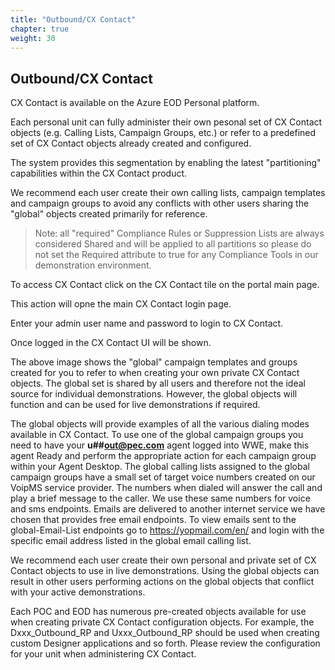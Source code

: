 ```yaml
---
title: "Outbound/CX Contact"
chapter: true
weight: 30
---
```


## Outbound/CX Contact

CX Contact is available on the Azure EOD Personal platform.

Each personal unit can fully administer their own pesonal set of CX Contact objects (e.g. Calling Lists, Campaign Groups, etc.) or refer to a predefined set of CX Contact objects already created and configured.

The system provides this segmentation by enabling the latest "partitioning" capabilities within the CX Contact product.

We recommend each user create their own calling lists, campaign templates and campaign groups to avoid any conflicts with other users sharing the "global" objects created primarily for reference.

> Note: all "required" Compliance Rules or Suppression Lists are always considered Shared and will be applied to all partitions so please do not set the Required attribute to true for any Compliance Tools in our demonstration environment.

To access CX Contact click on the CX Contact tile on the portal main page.


This action will opne the main CX Contact login page.


Enter your admin user name and password to login to CX Contact.

Once logged in the CX Contact UI will be shown.


The above image shows the "global" campaign templates and groups created for you to refer to when creating your own private CX Contact objects. The global set is shared by all users and therefore not the ideal source for individual demonstrations. However, the global objects will function and can be used for live demonstrations if required.

The global objects will provide examples of all the various dialing modes available in CX Contact. To use one of the global campaign groups you need to have your **u##out@pec.com** agent logged into WWE, make this agent Ready and perform the appropriate action for each campaign group within your Agent Desktop. The global calling lists assigned to the global campaign groups have a small set of target voice numbers created on our VoipMS service provider. The numbers when dialed will answer the call and play a brief message to the caller. We use these same numbers for voice and sms endpoints. Emails are delivered to another internet service we have chosen that provides free email endpoints. To view emails sent to the global-Email-List endpoints go to https://yopmail.com/en/ and login with the specific email address listed in the global email calling list. 

We recommend each user create their own personal and private set of CX Contact objects to use in live demonstrations. Using the global objects can result in other users performing actions on the global objects that conflict with your active demonstrations.

Each POC and EOD has numerous pre-created objects available for use when creating private CX Contact configuration objects. For example, the Dxxx_Outbound_RP and Uxxx_Outbound_RP should be used when creating custom Designer applications and so forth. Please review the configuration for your unit when administering CX Contact.

